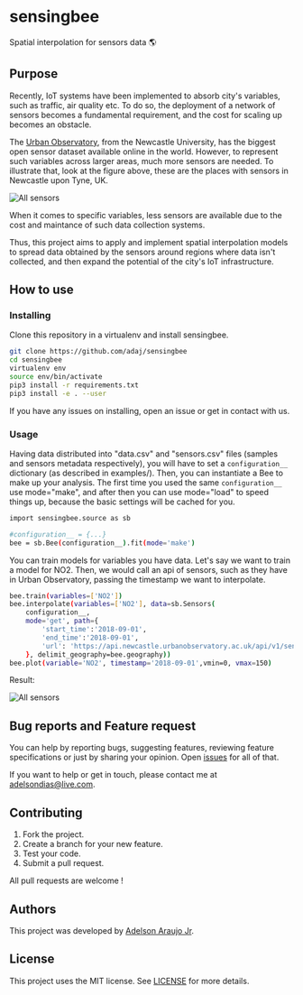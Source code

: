 # sensingbee

Spatial interpolation for sensors data :earth_americas:

## Purpose

Recently, IoT systems have been implemented to absorb city's variables, such as traffic, air quality etc. To do so, the deployment of a network of sensors becomes a fundamental requirement, and the cost for scaling up becomes an obstacle.

The [Urban Observatory](http://uoweb1.ncl.ac.uk), from the Newcastle University, has the biggest open sensor dataset available online in the world. However, to represent such variables across larger areas, much more sensors are needed. To illustrate that, look at the figure above, these are the places with sensors in Newcastle upon Tyne, UK.

![All sensors](https://github.com/adaj/sensingbee/blob/master/examples/plots/sensors.svg?raw=true)

When it comes to specific variables, less sensors are available due to the cost and maintance of such data collection systems.

Thus, this project aims to apply and implement spatial interpolation models to spread data obtained by the sensors around regions where data isn't collected, and then expand the potential of the city's IoT infrastructure.

## How to use

### Installing

Clone this repository in a virtualenv and install sensingbee.

```bash
git clone https://github.com/adaj/sensingbee
cd sensingbee
virtualenv env
source env/bin/activate
pip3 install -r requirements.txt
pip3 install -e . --user
```

If you have any issues on installing, open an issue or get in contact with us.

### Usage

Having data distributed into "data.csv" and "sensors.csv" files (samples and sensors metadata respectively), you will have to set a `configuration__` dictionary (as described in examples/). Then, you can instantiate a Bee to make up your analysis. The first time you used the same `configuration__` use mode="make", and after then you can use mode="load" to speed things up, because the basic settings will be cached for you.

```bash
import sensingbee.source as sb

#configuration__ = {...}
bee = sb.Bee(configuration__).fit(mode='make')
```

You can train models for variables you have data. Let's say we want to train a model for NO2. Then, we would call an api of sensors, such as they have in Urban Observatory, passing the timestamp we want to interpolate.

```bash
bee.train(variables=['NO2'])
bee.interpolate(variables=['NO2'], data=sb.Sensors(
    configuration__,
    mode='get', path={
        'start_time':'2018-09-01',
        'end_time':'2018-09-01',
        'url': 'https://api.newcastle.urbanobservatory.ac.uk/api/v1/sensors/data/raw.csv'
    }, delimit_geography=bee.geography))
bee.plot(variable='NO2', timestamp='2018-09-01',vmin=0, vmax=150)
```

Result:

![All sensors](https://github.com/adaj/sensingbee/blob/master/examples/plots/interpolation_no2.png?raw=true)


## Bug reports and Feature request


You can help by reporting bugs, suggesting features, reviewing feature specifications or just by sharing your opinion. Open [issues](https://github.com/adaj/sensingbee/issues) for all of that.

If you want to help or get in touch, please contact me at adelsondias@live.com.

## Contributing

1. Fork the project.
2. Create a branch for your new feature.
3. Test your code.
4. Submit a pull request.

All pull requests are welcome !


## Authors

This project was developed by [Adelson Araujo Jr](https://adaj.github.io).

## License

This project uses the MIT license. See [LICENSE](https://github.com/adaj/sensingbee/blob/master/LICENSE.md) for more details.
